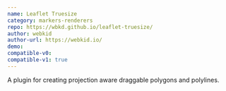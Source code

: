 ```yaml
---
name: Leaflet Truesize
category: markers-renderers
repo: https://wbkd.github.io/leaflet-truesize/
author: webkid
author-url: https://webkid.io/
demo: 
compatible-v0:
compatible-v1: true
---
```


A plugin for creating projection aware draggable polygons and polylines.
